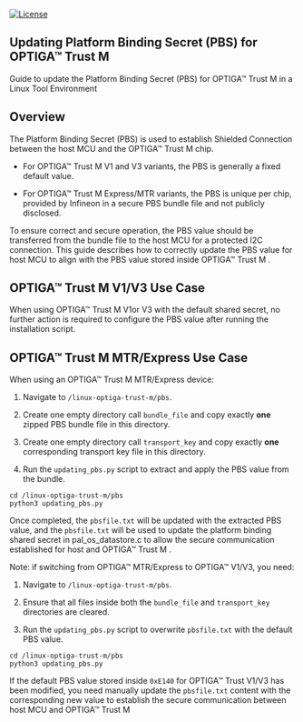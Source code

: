 [![License](https://img.shields.io/badge/License-MIT-green)](LICENSE)

## Updating Platform Binding Secret (PBS) for OPTIGA™ Trust M

Guide to update the Platform Binding Secret (PBS) for OPTIGA™ Trust M in a Linux Tool Environment
## Overview

The Platform Binding Secret (PBS) is used to establish Shielded Connection between the host MCU and the OPTIGA™ Trust M chip. 

- For OPTIGA™ Trust M V1 and V3 variants, the PBS is generally a fixed default value. 

- For OPTIGA™ Trust M Express/MTR variants, the PBS is unique per chip, provided by Infineon in a secure PBS bundle file and not publicly disclosed.

To ensure correct and secure operation, the PBS value should be transferred from the bundle file to the host MCU for a protected I2C connection. This guide describes how to correctly update the PBS value for host MCU to align with the PBS value stored inside OPTIGA™ Trust M .

## OPTIGA™ Trust M V1/V3 Use Case

When using OPTIGA™ Trust M V1or V3 with the default shared secret, no further action is required to configure the PBS value after running the installation script.

## OPTIGA™ Trust M MTR/Express Use Case

When using an OPTIGA™ Trust M MTR/Express device:

1. Navigate to `/linux-optiga-trust-m/pbs`.

2. Create one empty directory call `bundle_file` and copy exactly **one** zipped PBS bundle file in this directory.

3. Create one empty directory call `transport_key` and copy exactly **one** corresponding transport key file in this directory.

4. Run the `updating_pbs.py` script to extract and apply the PBS value from the bundle.

```shell
cd /linux-optiga-trust-m/pbs
python3 updating_pbs.py
```

Once completed, the `pbsfile.txt` will be updated with the extracted PBS value, and the  `pbsfile.txt` will be used to update the platform binding shared secret in pal_os_datastore.c to allow the secure communication established for host and OPTIGA™ Trust M .

Note: if switching from OPTIGA™ MTR/Express to OPTIGA™ V1/V3, you need:

1. Navigate to `/linux-optiga-trust-m/pbs`.
  
2. Ensure that all files inside both the `bundle_file` and `transport_key` directories are cleared.
  
3. Run the `updating_pbs.py` script to overwrite `pbsfile.txt` with the default PBS value.


```shell
cd /linux-optiga-trust-m/pbs
python3 updating_pbs.py
```

If the default PBS value stored inside `0xE140` for OPTIGA™ Trust V1/V3 has been modified, you need manually update the `pbsfile.txt` content with the corresponding new value to establish the secure communication between host MCU and OPTIGA™ Trust M

